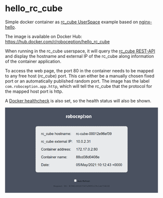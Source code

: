hello_rc_cube
=============

Simple docker container as [rc_cube UserSpace](https://doc.rc-cube.com/latest/en/userspace.html)
example based on [nginx-hello](https://github.com/nginxinc/NGINX-Demos/tree/master/nginx-hello).

The image is available on Docker Hub: https://hub.docker.com/r/roboception/hello_rc_cube

When running in the rc_cube userspace, it will query the [rc_cube REST-API](https://doc.rc-cube.com/latest/en/rest_api.html) and display the hostname and external IP of the rc_cube along information of the container application.

To access the web page, the port 80 in the container needs to be mapped to any free host (rc_cube) port.
This can either be a manually chosen fixed port or an automatically published random port.
The image has the label `com.roboception.app.http`, which will tell the rc_cube that the protocol for the mapped host port is http.

A [Docker healthcheck](https://docs.docker.com/engine/reference/builder/#healthcheck) is also set, so the health status will also be shown.

![hello](hello.png)
